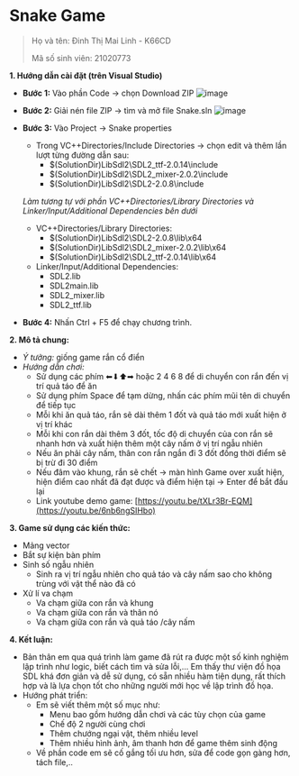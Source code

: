 # Snake Game 
> Họ và tên: Đinh Thị Mai Linh - K66CD 
> 
> Mã số sinh viên: 21020773
>
**1. Hướng dẫn cài đặt (trên Visual Studio)**
  - __Bước 1:__ Vào phần Code -> chọn Download ZIP
  ![image](https://user-images.githubusercontent.com/100121918/170812450-ccab6c04-b593-4ff4-b430-a43a938efb96.png)
  - __Bước 2:__ Giải nén file ZIP -> tìm và mở file Snake.sln ![image](https://user-images.githubusercontent.com/100121918/171084478-fa9a93bd-583f-4ff3-8e1f-655f5e9c5434.png)

  - __Bước 3:__ Vào Project -> Snake properties
    + Trong VC++Directories/Include Directories -> chọn edit và thêm lần lượt từng đường dẫn sau:
      - $(SolutionDir)LibSdl2\SDL2_ttf-2.0.14\include
      - $(SolutionDir)LibSdl2\SDL2_mixer-2.0.2\include
      - $(SolutionDir)LibSdl2\SDL2-2.0.8\include
      
    _Làm tương tự với phần VC++Directories/Library Directories và Linker/Input/Additional Dependencies bên dưới_
    + VC++Directories/Library Directories:
      - $(SolutionDir)LibSdl2\SDL2-2.0.8\lib\x64
      - $(SolutionDir)LibSdl2\SDL2_mixer-2.0.2\lib\x64
      - $(SolutionDir)LibSdl2\SDL2_ttf-2.0.14\lib\x64
    + Linker/Input/Additional Dependencies:
      - SDL2.lib
      - SDL2main.lib
      - SDL2_mixer.lib
      - SDL2_ttf.lib
   - __Bước 4:__ Nhấn Ctrl + F5 để chạy chương trình.
  
**2. Mô tả chung:**
- _Ý tưởng:_ giống game rắn cổ điển 
- _Hướng dẫn chơi:_ 
  + Sử dụng các phím ⬅⬇⬆➡ hoặc 2 4 6 8 để di chuyển con rắn đến vị trí quả táo để ăn 
  + Sử dụng phím Space để tạm dừng, nhấn các phím mũi tên di chuyển để tiếp tục
  + Mỗi khi ăn quả táo, rắn sẽ dài thêm 1 đốt và quả táo mới xuất hiện ở vị trí khác
  + Mỗi khi con rắn dài thêm 3 đốt, tốc độ di chuyển của con rắn sẽ nhanh hơn và xuất hiện thêm một cây nấm ở vị trí ngẫu nhiên
  + Nếu ăn phải cây nấm, thân con rắn ngắn đi 3 đốt đồng thời điểm sẽ bị trừ đi 30 điểm
  + Nếu đâm vào khung, rắn sẽ chết -> màn hình Game over xuất hiện, hiện điểm cao nhất đã đạt được và điểm hiện tại -> Enter để bắt đầu lại 
  + Link youtube demo game: [https://youtu.be/tXLr3Br-EQM](https://youtu.be/6nb6ngSIHbo)
  
**3. Game sử dụng các kiến thức:**
  + Mảng vector
  + Bắt sự kiện bàn phím
  + Sinh số ngẫu nhiên 
    - Sinh ra vị trí ngẫu nhiên cho quả táo và cây nấm sao cho không trùng với vật thể nào đã có  
  + Xử lí va chạm
    - Va chạm giữa con rắn và khung
    - Va chạm giữa con rắn và thân nó
    - Va chạm giữa con rắn và quả táo /cây nấm 
  
**4. Kết luận:**
  + Bản thân em qua quá trình làm game đã rút ra được một số kinh nghiệm lập trình như logic, biết cách tìm và sửa lỗi,... Em thấy thư viện đồ họa SDL khá đơn giản và dễ sử dụng, có sẵn nhiều hàm tiện dụng, rất thích hợp và là lựa chọn tốt cho những người mới học về lập trình đồ họa.
  + Hướng phát triển: 
    + Em sẽ viết thêm một số mục như: 
      - Menu bao gồm hướng dẫn chơi và các tùy chọn của game
      - Chế độ 2 người cùng chơi
      - Thêm chướng ngại vật, thêm nhiều level
      - Thêm nhiều hình ảnh, âm thanh hơn để game thêm sinh động
    + Về phần code em sẽ cố gắng tối ưu hơn, sửa để code gọn gàng hơn, tách file,..
  
